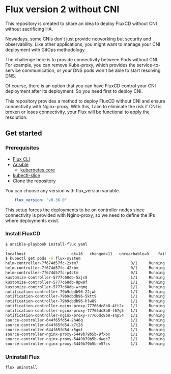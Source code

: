 # Flux version 2 without CNI

This repository is created to share an idea to deploy FluxCD without CNI without sacrificing HA.

Nowadays, some CNIs don't just provide networking but security and observability. Like other applications, you might want to manage your CNI deployment with GitOps methodology.

The challenge here is to provide connectivity between Pods without CNI. For example, you can remove Kube-proxy, which provides the service-to-service communication, or your DNS pods won't be able to start resolving DNS.

Of course, there is an option that you can have FluxCD control your CNI deployment after its deployment. So you need first to deploy CNI.

This repository provides a method to deploy FluxCD without CNI and ensure connectivity with Nginx-proxy. With this, I aim to eliminate the risk if CNI is broken or loses connectivity, your Flux will be functional to apply the resolution.

## Get started

### Prerequisites

- [Flux CLI](https://fluxcd.io/flux/cmd/)
- [Ansible](https://www.ansible.com/)
  - [kubernetes.core](https://docs.ansible.com/ansible/latest/collections/kubernetes/core/k8s_module.html)
- [kubectl-slice](https://github.com/patrickdappollonio/kubectl-slice)
- Clone the repository

You can choose any version with flux_version variable.

```yaml
    flux_version: "v0.36.0"
```

This setup forces the deployments to be on controller nodes since connectivity is provided with Nginx-proxy, so we need to define the IPs where deployments exist.

### Install FluxCD

```bash
$ ansible-playbook install-flux.yaml
.
localhost                  : ok=16   changed=11   unreachable=0    failed=0    skipped=0    rescued=0    ignored=0
$ kubectl get pods -n flux-system
helm-controller-7f674d57fc-2xtm7                       0/1     Running             0          68s
helm-controller-7f674d57fc-42rbv                       0/1     Running             0          68s
helm-controller-7f674d57fc-p4ctm                       0/1     Running             0          68s
kustomize-controller-5777c68db-5xjc8                   1/1     Running             0          68s
kustomize-controller-5777c68db-9pw8f                   1/1     Running             0          68s
kustomize-controller-5777c68db-wrqmg                   1/1     Running             0          68s
notification-controller-79b9cbdb96-22jwh               1/1     Running             0          68s
notification-controller-79b9cbdb96-5ktt9               1/1     Running             0          68s
notification-controller-79b9cbdb96-hlw89               1/1     Running             0          68s
notification-controller-nginx-proxy-77766dc8b8-4ft2x   1/1     Running             0          68s
notification-controller-nginx-proxy-77766dc8b8-f67g5   1/1     Running             0          68s
notification-controller-nginx-proxy-77766dc8b8-snp54   1/1     Running             0          68s
source-controller-644f65fd54-2h46q                     1/1     Running             0          68s
source-controller-644f65fd54-k7t28                     1/1     Running             0          68s
source-controller-644f65fd54-x5gmf                     1/1     Running             0          68s
source-controller-nginx-proxy-5449b79b5b-9fxbx         1/1     Running             0          68s
source-controller-nginx-proxy-5449b79b5b-dwgc7         1/1     Running             0          67s
source-controller-nginx-proxy-5449b79b5b-m57cs         1/1     Running             0          67s
```

### Uninstall Flux

```bash
flux uninstall
```
